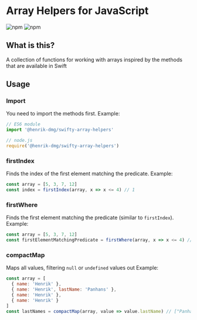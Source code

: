 # Array Helpers for JavaScript

![npm](https://img.shields.io/npm/v/@henrik-dmg/swifty-array-helpers?logo=npm)
![npm](https://img.shields.io/npm/dm/@henrik-dmg/swifty-array-helpers?logo=npm)

## What is this?

A collection of functions for working with arrays inspired by the methods that are available in Swift

## Usage

### Import

You need to import the methods first. Example:

```js
// ES6 module
import '@henrik-dmg/swifty-array-helpers'

// node.js
require('@henrik-dmg/swifty-array-helpers')
```

### firstIndex

Finds the index of the first element matching the predicate.
Example:

```js
const array = [5, 3, 7, 12]
const index = firstIndex(array, x => x <= 4) // 1
```

### firstWhere

Finds the first element matching the predicate (similar to `firstIndex`).
Example:

```js
const array = [5, 3, 7, 12]
const firstElementMatchingPredicate = firstWhere(array, x => x <= 4) // 3
```

### compactMap

Maps all values, filtering `null` or `undefined` values out
Example:

```js
const array = [
  { name: 'Henrik' },
  { name: 'Henrik', lastName: 'Panhans' },
  { name: 'Henrik' },
  { name: 'Henrik' }
]
const lastNames = compactMap(array, value => value.lastName) // ["Panhans"]
```
